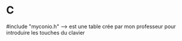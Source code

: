 # C

#include "myconio.h" --> est une table crée par mon professeur pour introduire les touches du clavier 
